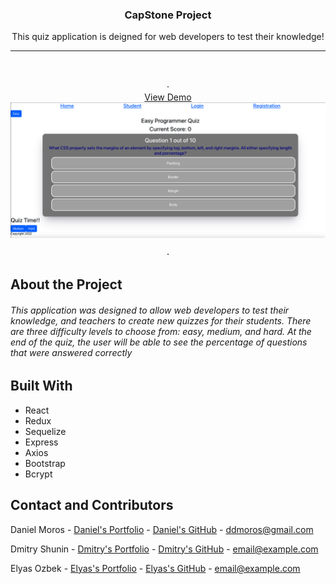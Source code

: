 
<div align="center">


  <h3 align="center">CapStone Project</h3>

  <p align="center">
   This quiz application is deigned for web developers to test their knowledge!
    <br />
    <hr>
    <br />
    <br />
    ·
    <div>
      <a href="#">View Demo</a>
      <img src='./home1.png'>
    </div>
   
    ·

  </p>
</div>

## About the Project
  
###### This application was designed to allow web developers to test their knowledge, and teachers to create new quizzes for their students. There are three difficulty levels to choose from: easy, medium, and hard. At the end of the quiz, the user will be able to see the percentage of questions that were answered correctly 

## Built With
* React
* Redux
* Sequelize
* Express
* Axios
* Bootstrap
* Bcrypt



<!-- CONTACT -->
## Contact and Contributors

Daniel Moros - [Daniel's Portfolio](https://ddmoros.wixsite.com/ddmportfolio) - [Daniel's GitHub](https://github.com/Ddmoros) - ddmoros@gmail.com

Dmitry Shunin - [Dmitry's Portfolio](https://twitter.com/your_username) - [Dmitry's GitHub](https://github.com/Dimasik0204) - email@example.com

Elyas Ozbek - [Elyas's Portfolio](https://twitter.com/your_username) - [Elyas's GitHub](https://github.com/ElyasO03) - email@example.com









